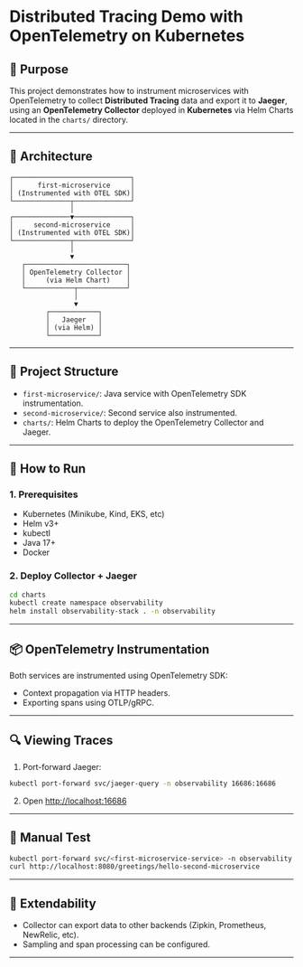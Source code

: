 
# Distributed Tracing Demo with OpenTelemetry on Kubernetes

## 📌 Purpose

This project demonstrates how to instrument microservices with OpenTelemetry to collect **Distributed Tracing** data and export it to **Jaeger**, using an **OpenTelemetry Collector** deployed in **Kubernetes** via Helm Charts located in the `charts/` directory.

---

## 🧱 Architecture

```
┌─────────────────────────────┐
│      first-microservice     │
│ (Instrumented with OTEL SDK)│
└──────────────┬──────────────┘
               │
┌──────────────▼──────────────┐
│     second-microservice     │
│ (Instrumented with OTEL SDK)│
└──────────────┬──────────────┘
               │
               ▼
   ┌─────────────────────────┐
   │ OpenTelemetry Collector │
   │     (via Helm Chart)    │
   └────────────┬────────────┘
                │
                ▼
         ┌────────────┐
         │   Jaeger   │
         │ (via Helm) │
         └────────────┘
```

---

## 📁 Project Structure

- `first-microservice/`: Java service with OpenTelemetry SDK instrumentation.
- `second-microservice/`: Second service also instrumented.
- `charts/`: Helm Charts to deploy the OpenTelemetry Collector and Jaeger.

---

## 🚀 How to Run

### 1. Prerequisites

- Kubernetes (Minikube, Kind, EKS, etc)
- Helm v3+
- kubectl
- Java 17+
- Docker

### 2. Deploy Collector + Jaeger

```bash
cd charts
kubectl create namespace observability
helm install observability-stack . -n observability
```

---

## 📦 OpenTelemetry Instrumentation

Both services are instrumented using OpenTelemetry SDK:

- Context propagation via HTTP headers.
- Exporting spans using OTLP/gRPC.

---

## 🔍 Viewing Traces

1. Port-forward Jaeger:

```bash
kubectl port-forward svc/jaeger-query -n observability 16686:16686
```

2. Open [http://localhost:16686](http://localhost:16686)

---

## 🧪 Manual Test

```bash
kubectl port-forward svc/<first-microservice-service> -n observability 8080:8080
curl http://localhost:8080/greetings/hello-second-microservice
```

---

## 🔁 Extendability

- Collector can export data to other backends (Zipkin, Prometheus, NewRelic, etc).
- Sampling and span processing can be configured.

---
